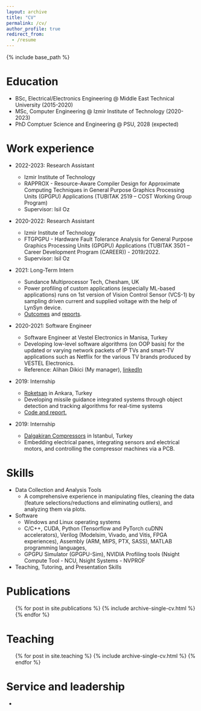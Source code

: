 ```yaml
---
layout: archive
title: "CV"
permalink: /cv/
author_profile: true
redirect_from:
  - /resume
---
```


{% include base_path %}

Education
======
* BSc, Electrical/Electronics Engineering @ Middle East Technical University (2015-2020)
* MSc, Computer Engineering @ Izmir Institute of Technology (2020-2023)
* PhD Comptuer Science and Engineering @ PSU, 2028 (expected)

Work experience
======
* 2022-2023: Research Assistant
  * Izmir Institute of Technology 
  * RAPPROX - Resource-Aware Compiler Design for Approximate Computing Techniques in General Purpose Graphics Processing Units (GPGPU) Applications (TUBITAK 2519 – COST Working Group Program)
  * Supervisor: Isil Oz

* 2020-2022: Research Assistant
  * Izmir Institute of Technology 
  * FTGPGPU - Hardware Fault Tolerance Analysis for General Purpose Graphics Processing Units (GPGPU) Applications (TUBITAK 3501 – Career Development Program (CAREER)) - 2019/2022.
  * Supervisor: Isil Oz

* 2021: Long-Term Intern
  * Sundance Multiprocessor Tech, Chesham, UK 
  * Power profiling of custom applications (especially ML-based applications) runs on 1st version of Vision Control Sensor (VCS-1) by sampling driven current and supplied voltage with the help of LynSyn device.
  * [Outcomes](https://github.com/topcuburak/Internship-Sundance) and [reports](https://www.sundance.com/hipeac-internship-report-2021/).

* 2020-2021: Software Engineer
  * Software Engineer at Vestel Electronics in Manisa, Turkey
  * Developing low-level software algorithms (on OOP basis) for the updated or varying network packets of IP TVs and smart-TV applications such as Netflix for the various TV brands produced by VESTEL Electronics.
  * Reference: Alihan Dikici (My manager), [linkedIn](https://www.linkedin.com/in/alihan-dikici?trk=public_profile_browsemap&originalSubdomain=tr)

* 2019: Internship 
  * [Roketsan](https://www.roketsan.com.tr/tr) in Ankara, Turkey
  * Developing missile guidance integrated systems through object detection and tracking algorithms for real-time systems 
  * [Code and report.]([algorithm](https://github.com/topcuburak/topcuburak.github.io/blob/master/_data/RoketsanIntenshipReport.pdf))

* 2019: Internship 
  * [Dalgakiran Compressors](https://www.dalgakiran.com/en) in Istanbul, Turkey
  * Embedding electrical panes, integrating sensors and electrical motors, and controlling the compressor machines via a PCB.

Skills
======
* Data Collection and Analysis Tools
  * A comprehensive experience in manipulating files, cleaning the data (feature selections/reductions and eliminating outliers), and analyzing them via plots.  
* Software
  * Windows and Linux operating systems
  * C/C++, CUDA, Python (Tensorflow and PyTorch cuDNN accelerators), Verilog (Modelsim, Vivado, and Vitis, FPGA experiences), Assembly (ARM, MIPS, PTX, SASS), MATLAB programming languages,
  * GPGPU Simulator (GPGPU-Sim), NVIDIA Profiling tools (Nsight Compute Tool - NCU, Nsight Systems - NVPROF 
* Teaching, Tutoring, and Presentation Skills

Publications
======
  <ul>{% for post in site.publications %}
    {% include archive-single-cv.html %}
  {% endfor %}</ul>
   
Teaching
======
  <ul>{% for post in site.teaching %}
    {% include archive-single-cv.html %}
  {% endfor %}</ul>
  
Service and leadership
======
* 
